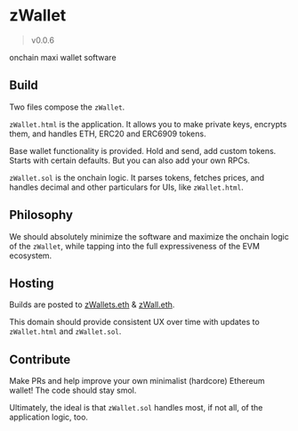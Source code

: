 # zWallet
> v0.0.6

onchain maxi wallet software

## Build

Two files compose the `zWallet`. 

`zWallet.html` is the application. It allows you to make private keys, encrypts them, and handles ETH, ERC20 and ERC6909 tokens.

Base wallet functionality is provided. Hold and send, add custom tokens. Starts with certain defaults. But you can also add your own RPCs.

`zWallet.sol` is the onchain logic. It parses tokens, fetches prices, and handles decimal and other particulars for UIs, like `zWallet.html`.

## Philosophy

We should absolutely minimize the software and maximize the onchain logic of the `zWallet`, while tapping into the full expressiveness of the EVM ecosystem.

## Hosting

Builds are posted to [zWallets.eth](https://zwallets.eth.limo/) & [zWall.eth](https://zwall.eth.limo/).

This domain should provide consistent UX over time with updates to `zWallet.html` and `zWallet.sol`.

## Contribute

Make PRs and help improve your own minimalist (hardcore) Ethereum wallet! The code should stay smol.

Ultimately, the ideal is that `zWallet.sol` handles most, if not all, of the application logic, too.

